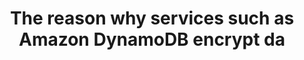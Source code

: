 ---
layout: answer
title: "The reason why services such as Amazon DynamoDB encrypt da"
blurb: "<p>Encrypting data, even the data that sits securely on the hard drive (aka data at rest), is a well proven best practice for securing data.</p>
<p>By encr"
quid: 185
---
